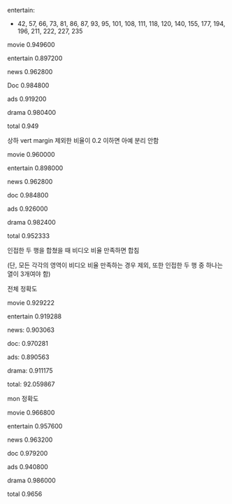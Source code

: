 entertain:

- 42, 57, 66, 73, 81, 86, 87, 93, 95, 101, 108, 111, 118, 120, 140, 155, 177, 194, 196, 211, 222, 227, 235



movie 0.949600

entertain 0.897200

news 0.962800

Doc 0.984800

ads 0.919200

drama 0.980400

total 0.949



상하 vert margin 제외한 비율이 0.2 이하면 아예 분리 안함

movie 0.960000

entertain 0.898000

news 0.962800

doc 0.984800

ads 0.926000

drama 0.982400

total 0.952333



인접한 두 행을 합쳤을 때 비디오 비율 만족하면 합침

(단, 모든 각각의 영역이 비디오 비율 만족하는 경우 제외, 또한 인접한 두 행 중 하나는 열이 3개여야 함)

전체 정확도

movie 0.929222

entertain 0.919288

news: 0.903063

doc: 0.970281

ads: 0.890563

drama: 0.911175

total: 92.059867



mon 정확도

movie 0.966800

entertain 0.957600

news 0.963200

doc 0.979200

ads 0.940800

drama 0.986000

total 0.9656